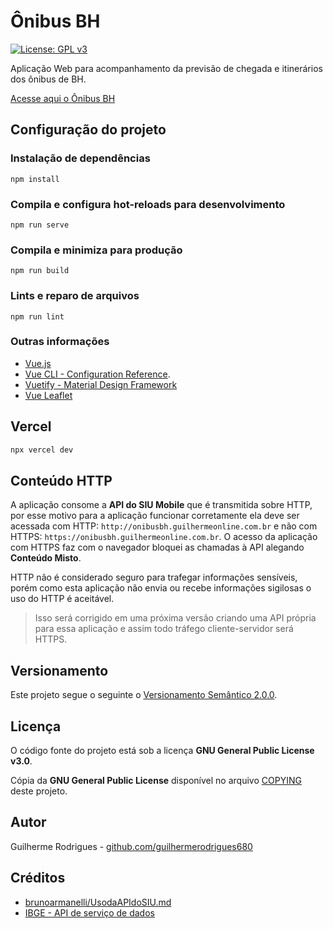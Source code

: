 # Ônibus BH

[![License: GPL v3](https://img.shields.io/badge/License-GPLv3-blue.svg)](https://www.gnu.org/licenses/gpl-3.0)

Aplicação Web para acompanhamento da previsão de chegada e itinerários dos ônibus de BH.

[Acesse aqui o Ônibus BH](http://onibusbh.guilhermeonline.com.br/)

## Configuração do projeto

### Instalação de dependências

```
npm install
```

### Compila e configura hot-reloads para desenvolvimento

```
npm run serve
```

### Compila e minimiza para produção

```
npm run build
```

### Lints e reparo de arquivos

```
npm run lint
```

### Outras informações

- [Vue.js](https://vuejs.org/)
- [Vue CLI - Configuration Reference](https://cli.vuejs.org/config/).
- [Vuetify - Material Design Framework](https://vuetifyjs.com/en/)
- [Vue Leaflet](https://vue2-leaflet.netlify.app/)

## Vercel

```sh
npx vercel dev
```

## Conteúdo HTTP

A aplicação consome a **API do SIU Mobile** que é transmitida sobre HTTP, por esse motivo para a aplicação funcionar corretamente ela deve ser acessada com HTTP: `http://onibusbh.guilhermeonline.com.br` e não com HTTPS: `https://onibusbh.guilhermeonline.com.br`. O acesso da aplicação com HTTPS faz com o navegador bloquei as chamadas à API alegando **Conteúdo Misto**.

HTTP não é considerado seguro para trafegar informações sensíveis, porém como esta aplicação não envia ou recebe informações sigilosas o uso do HTTP é aceitável.

> Isso será corrigido em uma próxima versão criando uma API própria para essa aplicação e assim todo tráfego cliente-servidor será HTTPS.

## Versionamento

Este projeto segue o seguinte o [Versionamento Semântico 2.0.0](https://semver.org/lang/pt-BR/spec/v2.0.0.html).

<!-- ## Changelog -->
<!-- https://keepachangelog.com/en/1.0.0/ -->

## Licença

O código fonte do projeto está sob a licença **GNU General Public License v3.0**.

Cópia da **GNU General Public License**  disponível no arquivo [COPYING](./COPYING) deste projeto.

## Autor

Guilherme Rodrigues - [github.com/guilhermerodrigues680](https://github.com/guilhermerodrigues680)

## Créditos

- [brunoarmanelli/UsodaAPIdoSIU.md](https://gist.github.com/brunoarmanelli/71193578d84b929799653aa61cdb4ba9)
- [IBGE - API de serviço de dados](https://servicodados.ibge.gov.br/api/docs/malhas?versao=2)

